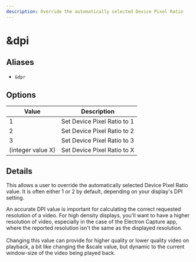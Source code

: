 ```yaml
---
description: Override the automatically selected Device Pixel Ratio
---
```


# \&dpi

## Aliases

* `&dpr`

## Options

| Value             | Description                 |
| ----------------- | --------------------------- |
| 1                 | Set Device Pixel Ratio to 1 |
| 2                 | Set Device Pixel Ratio to 2 |
| 3                 | Set Device Pixel Ratio to 3 |
| (integer value X) | Set Device Pixel Ratio to X |

## Details

This allows a user to override the automatically selected Device Pixel Ratio value.  It is often either 1 or 2 by default, depending on your display's DPI setting.

An accurate DPI value is important for calculating the correct requested resolution of a video. For high density displays, you'll want to have a higher resolution of video, especially in the case of the Electron Capture app, where the reported resolution isn't the same as the displayed resolution.\
\
Changing this value can provide for higher quality or lower quality video on playback, a bit like changing the \&scale value, but dynamic to the current window-size of the video being played back.
